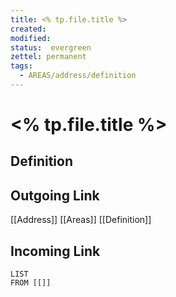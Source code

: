```yaml
---
title: <% tp.file.title %>
created: 
modified: 
status:  evergreen
zettel: permanent
tags:
  - AREAS/address/definition
---
```

# <% tp.file.title %>
## Definition

## Outgoing Link
[[Address]]
[[Areas]]
[[Definition]]
## Incoming Link
```dataview
LIST
FROM [[]]
```